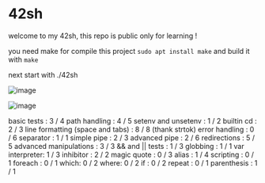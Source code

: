 # 42sh

welcome to my 42sh, this repo is public only for learning !

you need make for compile this project `sudo apt install make`
and build it with `make`

next start with ./42sh

![image](https://user-images.githubusercontent.com/91668112/182579723-8f1e0843-8f90-40a8-9408-c292bda2048f.png)

![image](https://user-images.githubusercontent.com/91668112/182579866-8476ea9e-ee03-4221-9891-6a1da84bd7f8.png)

basic tests : 3 / 4
path handling : 4 / 5
setenv and unsetenv : 1 / 2
builtin cd : 2 / 3
line formatting (space and tabs) : 8 / 8 (thank strtok)
error handling : 0 / 6
separator : 1 / 1
simple pipe : 2 / 3
advanced pipe : 2 / 6
redirections : 5 / 5
advanced manipulations : 3 / 3
&& and || tests : 1 / 3
globbing : 1 / 1
var interpreter: 1 / 3
inhibitor : 2 / 2
magic quote : 0 / 3
alias : 1 / 4
scripting : 0 / 1
foreach : 0 / 1
which: 0 / 2
where: 0 / 2
if : 0 / 2
repeat : 0 / 1
parenthesis : 1 / 1
